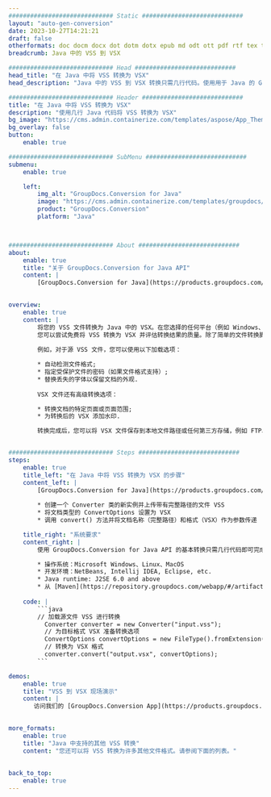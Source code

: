 ```yaml
---
############################# Static ############################
layout: "auto-gen-conversion"
date: 2023-10-27T14:21:21
draft: false
otherformats: doc docm docx dot dotm dotx epub md odt ott pdf rtf tex txt vdx vsdm vsdx vssm vssx vstm vstx vsx vtx xps
breadcrumb: Java 中的 VSS 到 VSX

############################# Head ############################
head_title: "在 Java 中将 VSS 转换为 VSX"
head_description: "Java 中的 VSS 到 VSX 转换只需几行代码。使用用于 Java 的 GroupDocs 文档转换 API 转换 160 多种文件格式"

############################# Header ############################
title: "在 Java 中将 VSS 转换为 VSX"
description: "使用几行 Java 代码将 VSS 转换为 VSX"
bg_image: "https://cms.admin.containerize.com/templates/aspose/App_Themes/V3/images/bg/header1.png"
bg_overlay: false
button:
    enable: true

############################# SubMenu ############################
submenu:
    enable: true

    left:
        img_alt: "GroupDocs.Conversion for Java"
        image: "https://cms.admin.containerize.com/templates/groupdocs/images/product-logos/90x90-noborder/groupdocs-conversion-java.png"
        product: "GroupDocs.Conversion"
        platform: "Java"



############################# About ############################
about:
    enable: true
    title: "关于 GroupDocs.Conversion for Java API"
    content: |
        [GroupDocs.Conversion for Java](https://products.groupdocs.com/conversion/java/) 是一种高级文件格式转换 API，用于在 Microsoft Office、OpenDocument、PDF、HTML、电子邮件、CAD 等流行图像和文档格式之间进行转换。只需几行代码即可完成更多工作。本机 API 会自动检测原始文档的格式，并提供许多选项来自定义转换后的文档。除了从文档中提取信息的功能外，它还默认支持将转换结果缓存到本地磁盘。但是，任何类型的缓存存储都可以通过实施适当的接口来支持 - Amazon S3、Dropbox、Google Drive、Windows Azure、Reddis 或任何其他接口。
    

overview:
    enable: true
    content: |
        将您的 VSS 文件转换为 Java 中的 VSX。在您选择的任何平台（例如 Windows、Linux、macOS）上，只需几行 Java 代码。
        您可以尝试免费将 VSS 转换为 VSX 并评估转换结果的质量。除了简单的文件转换脚本外，您还可以尝试更复杂的选项来加载 VSS 源文件并存储 VSX 输出。 
        
        例如，对于源 VSS 文件，您可以使用以下加载选项：

        * 自动检测文件格式;
        * 指定受保护文件的密码（如果文件格式支持）;
        * 替换丢失的字体以保留文档的外观.
        
        VSX 文件还有高级转换选项：

        * 转换文档的特定页面或页面范围;
        * 为转换后的 VSX 添加水印.

        转换完成后，您可以将 VSX 文件保存到本地文件路径或任何第三方存储，例如 FTP、Amazon S3、Google Drive、Dropbox 等。请注意 - 转换 VSS到 VSX，您不需要安装任何额外的软件，例如 MS Office、Open Office、Adobe Acrobat Reader 等。


############################# Steps ############################
steps:
    enable: true
    title_left: "在 Java 中将 VSS 转换为 VSX 的步骤"
    content_left: |
        [GroupDocs.Conversion for Java](https://products.groupdocs.com/conversion/java/) 允许开发人员使用几行代码轻松地将 VSS 文件转换为 VSX。
        
        * 创建一个 Converter 类的新实例并上传带有完整路径的文件 VSS
        * 将文档类型的 ConvertOptions 设置为 VSX
        * 调用 convert() 方法并将文档名称（完整路径）和格式（VSX）作为参数传递

    title_right: "系统要求"
    content_right: |
        使用 GroupDocs.Conversion for Java API 的基本转换只需几行代码即可完成。所有主要平台和操作系统都支持我们的 API。在执行以下代码之前，请确保您的系统上安装了以下先决条件。

        * 操作系统：Microsoft Windows、Linux、MacOS
        * 开发环境：NetBeans, Intellij IDEA, Eclipse, etc.
        * Java runtime: J2SE 6.0 and above
        * 从 [Maven](https://repository.groupdocs.com/webapp/#/artifacts/browse/tree/General/repo/com/groupdocs/groupdocs-conversion) 获取最新的 GroupDocs.Conversion for Java
         
    code: |
        ```java    
        // 加载源文件 VSS 进行转换
          Converter converter = new Converter("input.vss");
          // 为目标格式 VSX 准备转换选项
          ConvertOptions convertOptions = new FileType().fromExtension("vsx").getConvertOptions();
          // 转换为 VSX 格式
          converter.convert("output.vsx", convertOptions);
        ```

demos:
    enable: true
    title: "VSS 到 VSX 现场演示"
    content: |
       访问我们的 [GroupDocs.Conversion App](https://products.groupdocs.app/conversion/family) 网站并立即尝试 VSS 到 VSX 转换。免费演示具有以下好处
          

more_formats:
    enable: true
    title: "Java 中支持的其他 VSS 转换"
    content: "您还可以将 VSS 转换为许多其他文件格式。请参阅下面的列表。"
       
       
back_to_top:
    enable: true
---
```

